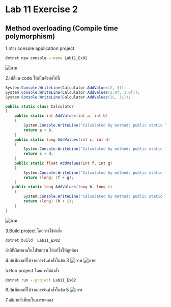 # Lab 11 Exercise 2

## Method overloading (Compile time polymorphism)

1.สร้าง console application project

```cmd
dotnet new console --name Lab11_Ex02
```
![ภาพ](https://github.com/AnchisaPhetnoi/03376836-OOP-2566-Lab-11/assets/144197034/fb17fdba-c429-42fa-97b5-eb308e362411)

2.เปลี่ยน code ให้เป็นดังต่อไปนี้

```cs
System.Console.WriteLine(Calculator.AddValues(2, 3));
System.Console.WriteLine(Calculator.AddValues(2.0f, 3.0f));
System.Console.WriteLine(Calculator.AddValues(2L, 3L));

public static class Calculator
{
    public static int AddValues(int a, int b)
    {
        System.Console.WriteLine("Calculated by method: public static long AddValues(int a, int b)");
        return a + b;
    }
    public static long AddValues(int c, int d)
    {
        System.Console.WriteLine("Calculated by method: public static long AddValues(int c, int d)");
        return c + d;
    }
    public static float AddValues(int f, int g)
    {
        System.Console.WriteLine("Calculated by method: public static long AddValues(int f, int g)");
        return (long) (f + g);
    }
   public static long AddValues(long h, long i)
    {
        System.Console.WriteLine("Calculated by method: public static long AddValues(long h, long i)");
        return (long) (h + i);
    }
}
```
![ภาพ](https://github.com/AnchisaPhetnoi/03376836-OOP-2566-Lab-11/assets/144197034/783982c7-5b02-4ab3-bf51-31acdc263933)

3.Build project โดยการใช้คำสั่ง

```cmd
dotnet build  Lab11_Ex02
```

ถ้ามีที่ผิดพลาดในโปรแกรม ให้แก้ไขให้ถูกต้อง

4.บันทึกผลที่ได้จากการรันคำสั่งในข้อ 3
![ภาพ](https://github.com/AnchisaPhetnoi/03376836-OOP-2566-Lab-11/assets/144197034/b736e338-499c-400f-abac-022378491373)
![ภาพ](https://github.com/AnchisaPhetnoi/03376836-OOP-2566-Lab-11/assets/144197034/50266215-982c-429a-b7f4-ccabfdc26dd1)

5.Run project โดยการใช้คำสั่ง

```cmd
dotnet run --project Lab11_Ex02
```

6.บันทึกผลที่ได้จากการรันคำสั่งในข้อ 5
![ภาพ](https://github.com/AnchisaPhetnoi/03376836-OOP-2566-Lab-11/assets/144197034/e0bae0be-77f4-4d57-af02-e29e898b6084)

7.อธิบายสิ่งที่พบในการทดลอง
